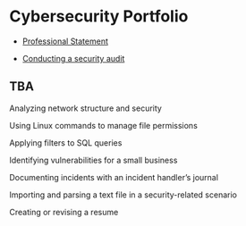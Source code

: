 # Cybersecurity Portfolio

- [Professional Statement](Portfolio/ProfessionalStatement.md)

- [Conducting a security audit](Portfolio/SecurityAudit.md)

## TBA

Analyzing network structure and security

Using Linux commands to manage file permissions

Applying filters to SQL queries

Identifying vulnerabilities for a small business

Documenting incidents with an incident handler’s journal

Importing and parsing a text file in a security-related scenario

Creating or revising a resume

